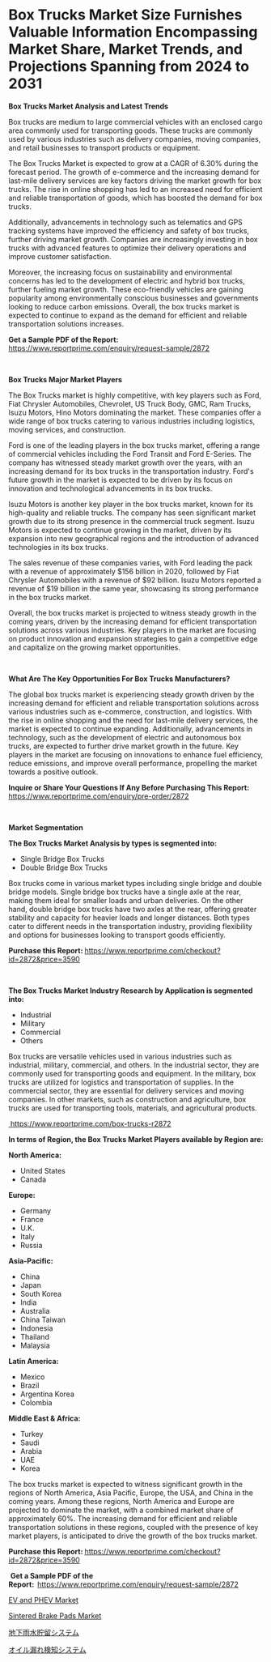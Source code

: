 <p><h1>Box Trucks Market Size Furnishes Valuable Information Encompassing Market Share, Market Trends, and Projections Spanning from 2024 to 2031</h1></p><p><strong>Box Trucks Market Analysis and Latest Trends</strong></p>
<p><p>Box trucks are medium to large commercial vehicles with an enclosed cargo area commonly used for transporting goods. These trucks are commonly used by various industries such as delivery companies, moving companies, and retail businesses to transport products or equipment.</p><p>The Box Trucks Market is expected to grow at a CAGR of 6.30% during the forecast period. The growth of e-commerce and the increasing demand for last-mile delivery services are key factors driving the market growth for box trucks. The rise in online shopping has led to an increased need for efficient and reliable transportation of goods, which has boosted the demand for box trucks.</p><p>Additionally, advancements in technology such as telematics and GPS tracking systems have improved the efficiency and safety of box trucks, further driving market growth. Companies are increasingly investing in box trucks with advanced features to optimize their delivery operations and improve customer satisfaction.</p><p>Moreover, the increasing focus on sustainability and environmental concerns has led to the development of electric and hybrid box trucks, further fueling market growth. These eco-friendly vehicles are gaining popularity among environmentally conscious businesses and governments looking to reduce carbon emissions. Overall, the box trucks market is expected to continue to expand as the demand for efficient and reliable transportation solutions increases.</p></p>
<p><strong>Get a Sample PDF of the Report:&nbsp;</strong> <a href="https://www.reportprime.com/enquiry/request-sample/2872">https://www.reportprime.com/enquiry/request-sample/2872</a></p>
<p>&nbsp;</p>
<p><strong>Box Trucks Major Market Players</strong></p>
<p><p>The Box Trucks market is highly competitive, with key players such as Ford, Fiat Chrysler Automobiles, Chevrolet, US Truck Body, GMC, Ram Trucks, Isuzu Motors, Hino Motors dominating the market. These companies offer a wide range of box trucks catering to various industries including logistics, moving services, and construction.</p><p>Ford is one of the leading players in the box trucks market, offering a range of commercial vehicles including the Ford Transit and Ford E-Series. The company has witnessed steady market growth over the years, with an increasing demand for its box trucks in the transportation industry. Ford's future growth in the market is expected to be driven by its focus on innovation and technological advancements in its box trucks.</p><p>Isuzu Motors is another key player in the box trucks market, known for its high-quality and reliable trucks. The company has seen significant market growth due to its strong presence in the commercial truck segment. Isuzu Motors is expected to continue growing in the market, driven by its expansion into new geographical regions and the introduction of advanced technologies in its box trucks.</p><p>The sales revenue of these companies varies, with Ford leading the pack with a revenue of approximately $156 billion in 2020, followed by Fiat Chrysler Automobiles with a revenue of $92 billion. Isuzu Motors reported a revenue of $19 billion in the same year, showcasing its strong performance in the box trucks market.</p><p>Overall, the box trucks market is projected to witness steady growth in the coming years, driven by the increasing demand for efficient transportation solutions across various industries. Key players in the market are focusing on product innovation and expansion strategies to gain a competitive edge and capitalize on the growing market opportunities.</p></p>
<p>&nbsp;</p>
<p><strong>What Are The Key Opportunities For Box Trucks Manufacturers?</strong></p>
<p><p>The global box trucks market is experiencing steady growth driven by the increasing demand for efficient and reliable transportation solutions across various industries such as e-commerce, construction, and logistics. With the rise in online shopping and the need for last-mile delivery services, the market is expected to continue expanding. Additionally, advancements in technology, such as the development of electric and autonomous box trucks, are expected to further drive market growth in the future. Key players in the market are focusing on innovations to enhance fuel efficiency, reduce emissions, and improve overall performance, propelling the market towards a positive outlook.</p></p>
<p><strong>Inquire or Share Your Questions If Any Before Purchasing This Report:</strong> <a href="https://www.reportprime.com/enquiry/pre-order/2872">https://www.reportprime.com/enquiry/pre-order/2872</a></p>
<p>&nbsp;</p>
<p><strong>Market Segmentation</strong></p>
<p><strong>The Box Trucks Market Analysis by types is segmented into:</strong></p>
<p><ul><li>Single Bridge Box Trucks</li><li>Double Bridge Box Trucks</li></ul></p>
<p><p>Box trucks come in various market types including single bridge and double bridge models. Single bridge box trucks have a single axle at the rear, making them ideal for smaller loads and urban deliveries. On the other hand, double bridge box trucks have two axles at the rear, offering greater stability and capacity for heavier loads and longer distances. Both types cater to different needs in the transportation industry, providing flexibility and options for businesses looking to transport goods efficiently.</p></p>
<p><strong>Purchase this Report:&nbsp;</strong><a href="https://www.reportprime.com/checkout?id=2872&price=3590">https://www.reportprime.com/checkout?id=2872&price=3590</a></p>
<p>&nbsp;</p>
<p><strong>The Box Trucks Market Industry Research by Application is segmented into:</strong></p>
<p><ul><li>Industrial</li><li>Military</li><li>Commercial</li><li>Others</li></ul></p>
<p><p>Box trucks are versatile vehicles used in various industries such as industrial, military, commercial, and others. In the industrial sector, they are commonly used for transporting goods and equipment. In the military, box trucks are utilized for logistics and transportation of supplies. In the commercial sector, they are essential for delivery services and moving companies. In other markets, such as construction and agriculture, box trucks are used for transporting tools, materials, and agricultural products.</p></p>
<p><a href="https://www.reportprime.com/box-trucks-r2872">&nbsp;https://www.reportprime.com/box-trucks-r2872</a></p>
<p><strong>In terms of Region, the Box Trucks Market Players available by Region are:</strong></p>
<p>
    <p> <strong> North America: </strong>
        <ul>
            <li>United States</li>
            <li>Canada</li>
        </ul>
        </p> 
    <p> <strong> Europe: </strong>
        <ul>
            <li>Germany</li>
            <li>France</li>
            <li>U.K.</li>
            <li>Italy</li>
            <li>Russia</li>
        </ul>
        </p> 
    <p> <strong> Asia-Pacific: </strong>
        <ul>
            <li>China</li>
            <li>Japan</li>
            <li>South Korea</li>
            <li>India</li>
            <li>Australia</li>
            <li>China Taiwan</li>
            <li>Indonesia</li>
            <li>Thailand</li>
            <li>Malaysia</li>
        </ul>
        </p> 
    <p> <strong> Latin America: </strong>
        <ul>
            <li>Mexico</li>
            <li>Brazil</li>
            <li>Argentina Korea</li>
            <li>Colombia</li>
        </ul>
        </p> 
    <p> <strong> Middle East & Africa: </strong>
        <ul>
            <li>Turkey</li>
            <li>Saudi</li>
            <li>Arabia</li>
            <li>UAE</li>
            <li>Korea</li>
        </ul>
    </p>
    </p>
<p><p>The box trucks market is expected to witness significant growth in the regions of North America, Asia Pacific, Europe, the USA, and China in the coming years. Among these regions, North America and Europe are projected to dominate the market, with a combined market share of approximately 60%. The increasing demand for efficient and reliable transportation solutions in these regions, coupled with the presence of key market players, is anticipated to drive the growth of the box trucks market.</p></p>
<p><strong>Purchase this Report: </strong><a href="https://www.reportprime.com/checkout?id=2872&price=3590">https://www.reportprime.com/checkout?id=2872&price=3590</a></p>
<p>&nbsp;<strong>Get a Sample PDF of the Report:&nbsp;&nbsp;</strong><a href="https://www.reportprime.com/enquiry/request-sample/2872">https://www.reportprime.com/enquiry/request-sample/2872</a></p>
<p><strong></strong></p>
<p><p><a href="https://github.com/ashman753/Market-Research-Report-List-1/blob/main/ev-and-phev-market.md">EV and PHEV Market</a></p><p><a href="https://github.com/SashaBeier2023/Market-Research-Report-List-1/blob/main/sintered-brake-pads-market.md">Sintered Brake Pads Market</a></p><p><a href="https://github.com/KaliMetz2023/Market-Research-Report-List-1/blob/main/543001069520.md">地下雨水貯留システム</a></p><p><a href="https://github.com/JoanaNitzsche/Market-Research-Report-List-1/blob/main/302691869519.md">オイル漏れ検知システム</a></p></p>